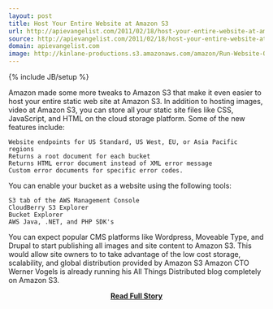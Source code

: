 ```yaml
---
layout: post
title: Host Your Entire Website at Amazon S3
url: http://apievangelist.com/2011/02/18/host-your-entire-website-at-amazon-s3/
source: http://apievangelist.com/2011/02/18/host-your-entire-website-at-amazon-s3/
domain: apievangelist.com
image: http://kinlane-productions.s3.amazonaws.com/amazon/Run-Website-On-Amazon-S3.png
---
```

{% include JB/setup %}<p>Amazon made some more tweaks to Amazon S3 that make it even easier to host your entire static web site at Amazon S3.
In addition to hosting images, video at Amazon S3, you can store all your static site files like CSS, JavaScript, and HTML on the cloud storage platform.
Some of the new features include:

	Website endpoints for US Standard, US West, EU, or Asia Pacific regions
	Returns a root document for each bucket
	Returns HTML error document instead of XML error message
	Custom error documents for specific error codes.

You can enable your bucket as a website using the following tools:

	S3 tab of the AWS Management Console
	CloudBerry S3 Explorer
	Bucket Explorer
	AWS Java, .NET, and PHP SDK's

You can expect popular CMS platforms like Wordpress, Moveable Type, and Drupal to start publishing all images and site content to Amazon S3.
This would allow site owners to to take advantage of the low cost storage, scalability, and global distribution provided by Amazon S3
Amazon CTO Werner Vogels is already running his All Things Distributed blog completely on Amazon S3.
</p>
<center><p><a href="http://apievangelist.com/2011/02/18/host-your-entire-website-at-amazon-s3/" style='padding:25px; font-sze:18px; font-weight: bold;'>Read Full Story</a></p></center>
